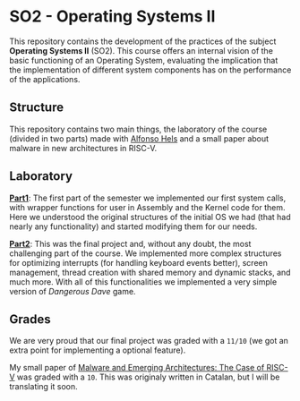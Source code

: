 # SO2 - Operating Systems II

This repository contains the development of the practices of the subject **Operating Systems II** (SO2). This course offers an internal vision of the basic functioning of an Operating System, evaluating the implication that the implementation of different system components has on the performance of the applications.

## Structure

This repository contains two main things, the laboratory of the course (divided in two parts) made with [Alfonso Hels](https://github.com/ahels) and a small paper about malware in new architectures in RISC-V.

## Laboratory

**[Part1](https://github.com/nicollorens12/SO2/tree/main/part1)**: The first part of the semester we implemented our first system calls, with wrapper functions for user in Assembly and the Kernel code for them. Here we understood the original structures of the initial OS we had (that had nearly any functionality) and started modifying them for our needs.

**[Part2](https://github.com/nicollorens12/SO2/tree/main/part2)**: This was the final project and, without any doubt, the most challenging part of the course. We implemented more complex structures for optimizing interrupts (for handling keyboard events better), screen management, thread creation with shared memory and dynamic stacks, and much more. With all of this functionalities we implemented a very simple version of *Dangerous Dave* game.

## Grades

We are very proud that our final project was graded with a `11/10` (we got an extra point for implementing a optional feature). 

My small paper of [Malware and Emerging Architectures: The Case of RISC-V](https://github.com/nicollorens12/SO2/blob/main/Malware%20on%20Emerging%20Architectures.pdf) was graded with a `10`. This was originaly written in Catalan, but I will be translating it soon.
